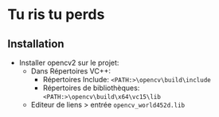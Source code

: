 # Tu ris tu perds

## Installation

- Installer opencv2 sur le projet:
  - Dans Répertoires VC++:
    - Répertoires Include: `<PATH:>\opencv\build\include`
    - Répertoires de bibliothèques: `<PATH:>\opencv\build\x64\vc15\lib`
  - Editeur de liens > entrée `opencv_world452d.lib`


